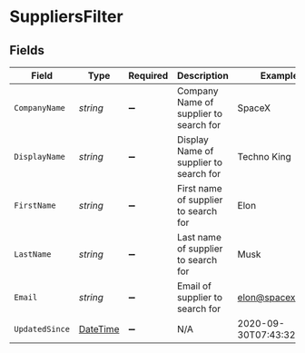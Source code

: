# SuppliersFilter


## Fields

| Field                                                                                 | Type                                                                                  | Required                                                                              | Description                                                                           | Example                                                                               |
| ------------------------------------------------------------------------------------- | ------------------------------------------------------------------------------------- | ------------------------------------------------------------------------------------- | ------------------------------------------------------------------------------------- | ------------------------------------------------------------------------------------- |
| `CompanyName`                                                                         | *string*                                                                              | :heavy_minus_sign:                                                                    | Company Name of supplier to search for                                                | SpaceX                                                                                |
| `DisplayName`                                                                         | *string*                                                                              | :heavy_minus_sign:                                                                    | Display Name of supplier to search for                                                | Techno King                                                                           |
| `FirstName`                                                                           | *string*                                                                              | :heavy_minus_sign:                                                                    | First name of supplier to search for                                                  | Elon                                                                                  |
| `LastName`                                                                            | *string*                                                                              | :heavy_minus_sign:                                                                    | Last name of supplier to search for                                                   | Musk                                                                                  |
| `Email`                                                                               | *string*                                                                              | :heavy_minus_sign:                                                                    | Email of supplier to search for                                                       | elon@spacex.com                                                                       |
| `UpdatedSince`                                                                        | [DateTime](https://learn.microsoft.com/en-us/dotnet/api/system.datetime?view=net-5.0) | :heavy_minus_sign:                                                                    | N/A                                                                                   | 2020-09-30T07:43:32.000Z                                                              |